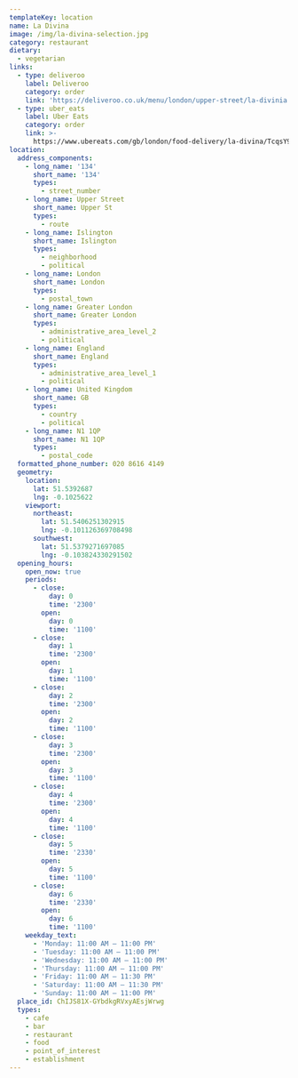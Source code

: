```yaml
---
templateKey: location
name: La Divina
image: /img/la-divina-selection.jpg
category: restaurant
dietary:
  - vegetarian
links:
  - type: deliveroo
    label: Deliveroo
    category: order
    link: 'https://deliveroo.co.uk/menu/london/upper-street/la-divinia'
  - type: uber_eats
    label: Uber Eats
    category: order
    link: >-
      https://www.ubereats.com/gb/london/food-delivery/la-divina/TcqsY9rERnKj0_gYnVPD1Q
location:
  address_components:
    - long_name: '134'
      short_name: '134'
      types:
        - street_number
    - long_name: Upper Street
      short_name: Upper St
      types:
        - route
    - long_name: Islington
      short_name: Islington
      types:
        - neighborhood
        - political
    - long_name: London
      short_name: London
      types:
        - postal_town
    - long_name: Greater London
      short_name: Greater London
      types:
        - administrative_area_level_2
        - political
    - long_name: England
      short_name: England
      types:
        - administrative_area_level_1
        - political
    - long_name: United Kingdom
      short_name: GB
      types:
        - country
        - political
    - long_name: N1 1QP
      short_name: N1 1QP
      types:
        - postal_code
  formatted_phone_number: 020 8616 4149
  geometry:
    location:
      lat: 51.5392687
      lng: -0.1025622
    viewport:
      northeast:
        lat: 51.5406251302915
        lng: -0.101126369708498
      southwest:
        lat: 51.5379271697085
        lng: -0.103824330291502
  opening_hours:
    open_now: true
    periods:
      - close:
          day: 0
          time: '2300'
        open:
          day: 0
          time: '1100'
      - close:
          day: 1
          time: '2300'
        open:
          day: 1
          time: '1100'
      - close:
          day: 2
          time: '2300'
        open:
          day: 2
          time: '1100'
      - close:
          day: 3
          time: '2300'
        open:
          day: 3
          time: '1100'
      - close:
          day: 4
          time: '2300'
        open:
          day: 4
          time: '1100'
      - close:
          day: 5
          time: '2330'
        open:
          day: 5
          time: '1100'
      - close:
          day: 6
          time: '2330'
        open:
          day: 6
          time: '1100'
    weekday_text:
      - 'Monday: 11:00 AM – 11:00 PM'
      - 'Tuesday: 11:00 AM – 11:00 PM'
      - 'Wednesday: 11:00 AM – 11:00 PM'
      - 'Thursday: 11:00 AM – 11:00 PM'
      - 'Friday: 11:00 AM – 11:30 PM'
      - 'Saturday: 11:00 AM – 11:30 PM'
      - 'Sunday: 11:00 AM – 11:00 PM'
  place_id: ChIJS81X-GYbdkgRVxyAEsjWrwg
  types:
    - cafe
    - bar
    - restaurant
    - food
    - point_of_interest
    - establishment
---
```

